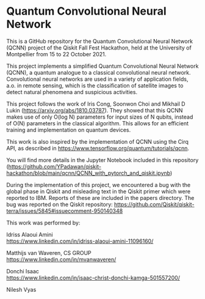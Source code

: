 # Quantum Convolutional Neural Network

This is a GitHub repository for the Quantum Convolutional Neural Network (QCNN) project of the Qiskit Fall Fest Hackathon, held at the University of Montpellier from 15 to 22 October 2021.

This project implements a simplified Quantum Convolutional Neural Network (QCNN), a quantum analogue to a classical convolutional neural network. Convolutional neural networks are used in a variety of application fields, a.o. in remote sensing, which is the classification of satellite images to detect natural phenomena and suspicious activities.

This project follows the work of Iris Cong, Soonwon Choi and Mikhail D Lukin (https://arxiv.org/abs/1810.03787). They showed that this QCNN makes use of only O(log N) parameters for input sizes of N qubits, instead of O(N) parameters in the classical algorithm. This allows for an efficient training and implementation on quantum devices.

This work is also inspired by the implementation of QCNN using the Cirq API, as described in https://www.tensorflow.org/quantum/tutorials/qcnn.

You will find more details in the Jupyter Notebook included in this repository (https://github.com/YPadawan/qiskit-hackathon/blob/main/qcnn/QCNN_with_pytorch_and_qiskit.ipynb)

During the implementation of this project, we encountered a bug with the global phase in Qiskit and misleading text in the Qiskit primer which were reported to IBM. Reports of these are included in the papers directory. The bug was reported on the Qiskit repository: https://github.com/Qiskit/qiskit-terra/issues/5845#issuecomment-950140348

This work was performed by:

Idriss Alaoui Amini<br>
https://www.linkedin.com/in/idriss-alaoui-amini-11096160/

Matthijs van Waveren, CS GROUP<br>
https://www.linkedin.com/in/mvanwaveren/

Donchi Isaac<br>
https://www.linkedin.com/in/isaac-christ-donchi-kamga-501557200/

Nilesh Vyas
